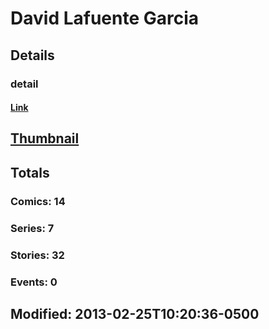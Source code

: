 # David Lafuente Garcia 
## Details
### detail
#### [Link](http://marvel.com/comics/creators/8347/david_lafuente_garcia?utm_campaign=apiRef&utm_source=225578a89fc76f3d20fbffda5d17a88d)
## [Thumbnail](http://i.annihil.us/u/prod/marvel/i/mg/8/c0/4bb52e2f12e25.jpg)
## Totals
### Comics: 14
### Series: 7
### Stories: 32
### Events: 0
## Modified: 2013-02-25T10:20:36-0500